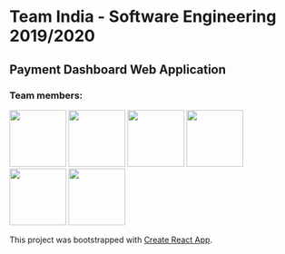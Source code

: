 # Team India - Software Engineering 2019/2020

## Payment Dashboard Web Application

### Team members:

<a href="https://github.com/ahajradino1" target="_blank"><img width="100px" height="100px" src="https://github.com/ahajradino1.png"></a>
<a href="https://github.com/kkadusic" target="_blank"><img width="100px" height="100px" src="https://github.com/kkadusic.png"></a>
<a href="https://github.com/AmilaFejzic" target="_blank"><img width="100px" height="100px" src="https://github.com/AmilaFejzic.png"></a>
<a href="https://github.com/emirpita" target="_blank"><img width="100px" height="100px" src="https://github.com/emirpita.png"></a>
<a href="https://github.com/nermin97" target="_blank"><img width="100px" height="100px" src="https://github.com/nermin97.png"></a>
<a href="https://github.com/crahic1" target="_blank"><img width="100px" height="100px" src="https://github.com/crahic1.png"></a>

This project was bootstrapped with [Create React App](https://github.com/facebook/create-react-app).
